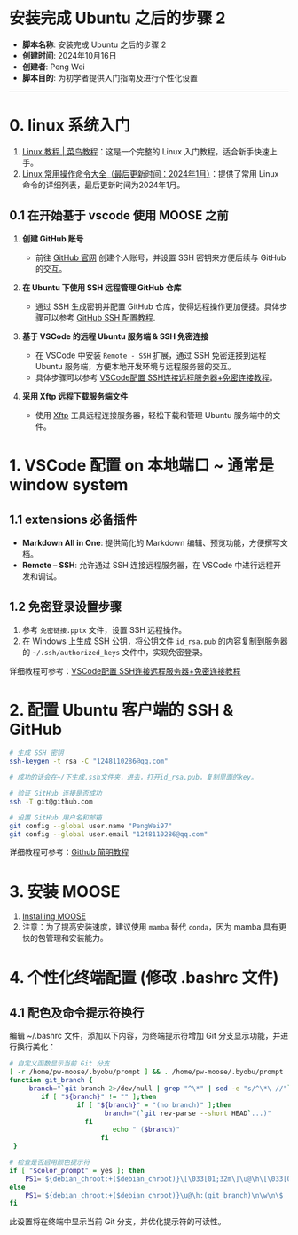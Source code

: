 # 安装完成 Ubuntu 之后的步骤 2

- **脚本名称**: 安装完成 Ubuntu 之后的步骤 2
- **创建时间**: 2024年10月16日
- **创建者**: Peng Wei
- **脚本目的**: 为初学者提供入门指南及进行个性化设置
---

# 0. linux 系统入门
1. [Linux 教程 | 菜鸟教程](https://www.runoob.com/linux/linux-tutorial.html)：这是一个完整的 Linux 入门教程，适合新手快速上手。
2. [Linux 常用操作命令大全（最后更新时间：2024年1月）](https://blog.csdn.net/m0_46422300/article/details/104645072)：提供了常用 Linux 命令的详细列表，最后更新时间为2024年1月。

## 0.1 在开始基于 vscode 使用 MOOSE 之前
1. **创建 GitHub 账号**  
   - 前往 [GitHub 官网](https://github.com/) 创建个人账号，并设置 SSH 密钥来方便后续与 GitHub 的交互。

2. **在 Ubuntu 下使用 SSH 远程管理 GitHub 仓库**  
   - 通过 SSH 生成密钥并配置 GitHub 仓库，使得远程操作更加便捷。具体步骤可以参考 [GitHub SSH 配置教程](https://docs.github.com/en/authentication/connecting-to-github-with-ssh).

3. **基于 VSCode 的远程 Ubuntu 服务端 & SSH 免密连接**  
   - 在 VSCode 中安装 `Remote - SSH` 扩展，通过 SSH 免密连接到远程 Ubuntu 服务端，方便本地开发环境与远程服务器的交互。
   - 具体步骤可以参考 [VSCode配置 SSH连接远程服务器+免密连接教程](https://zhuanlan.zhihu.com/p/667236864)。

4. **采用 Xftp 远程下载服务端文件**  
   - 使用 [Xftp](https://www.xshell.com/zh/xftp/) 工具远程连接服务器，轻松下载和管理 Ubuntu 服务端中的文件。

# 1. VSCode 配置 on 本地端口 ~ 通常是 window system

## 1.1 extensions 必备插件
- **Markdown All in One**: 提供简化的 Markdown 编辑、预览功能，方便撰写文档。
- **Remote – SSH**: 允许通过 SSH 连接远程服务器，在 VSCode 中进行远程开发和调试。

## 1.2 免密登录设置步骤
1. 参考 `免密链接.pptx` 文件，设置 SSH 远程操作。
2. 在 Windows 上生成 SSH 公钥，将公钥文件 `id_rsa.pub` 的内容复制到服务器的 `~/.ssh/authorized_keys` 文件中，实现免密登录。

详细教程可参考：[VSCode配置 SSH连接远程服务器+免密连接教程](https://zhuanlan.zhihu.com/p/667236864)

# 2. 配置 Ubuntu 客户端的 SSH & GitHub
```bash
# 生成 SSH 密钥
ssh-keygen -t rsa -C "1248110286@qq.com"

# 成功的话会在~/下生成.ssh文件夹，进去，打开id_rsa.pub，复制里面的key。

# 验证 GitHub 连接是否成功
ssh -T git@github.com

# 设置 GitHub 用户名和邮箱
git config --global user.name "PengWei97"
git config --global user.email "1248110286@qq.com"
```
详细教程可参考：[Github 简明教程](https://www.runoob.com/w3cnote/git-guide.html)

# 3. 安装 MOOSE
1. [Installing MOOSE](https://mooseframework.inl.gov/getting_started/installation/conda.html)
2. 注意：为了提高安装速度，建议使用 `mamba` 替代 `conda`，因为 mamba 具有更快的包管理和安装能力。

# 4. 个性化终端配置 (修改 .bashrc 文件)

## 4.1 配色及命令提示符换行
编辑 ~/.bashrc 文件，添加以下内容，为终端提示符增加 Git 分支显示功能，并进行换行美化：
```bash
# 自定义函数显示当前 Git 分支
[ -r /home/pw-moose/.byobu/prompt ] && . /home/pw-moose/.byobu/prompt   #byobu-prompt#
function git_branch {
     branch="`git branch 2>/dev/null | grep "^\*" | sed -e "s/^\*\ //"`"
        if [ "${branch}" != "" ];then
                 if [ "${branch}" = "(no branch)" ];then
                        branch="(`git rev-parse --short HEAD`...)"
                   fi
                          echo " ($branch)"
                       fi
 }

# 检查是否启用颜色提示符
if [ "$color_prompt" = yes ]; then
    PS1='${debian_chroot:+($debian_chroot)}\[\033[01;32m\]\u@\h\[\033[00m\]:\[\033[01;34m\]$(git_branch)\n\[\033[01;36m\]\w\[\033[01;31m\]\n\$ '
else
    PS1='${debian_chroot:+($debian_chroot)}\u@\h:(git_branch)\n\w\n\$ '
fi
```
此设置将在终端中显示当前 Git 分支，并优化提示符的可读性。
